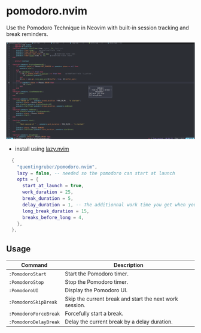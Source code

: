 # pomodoro.nvim

Use the Pomodoro Technique in Neovim with built-in session tracking and break reminders.

![Preview](./preview.png)

- install using [lazy.nvim](https://github.com/folke/lazy.nvim)

```lua
  {
    "quentingruber/pomodoro.nvim",
    lazy = false, -- needed so the pomodoro can start at launch
    opts = {
      start_at_launch = true,
      work_duration = 25,
      break_duration = 5,
      delay_duration = 1, -- The additionnal work time you get when you delay a break
      long_break_duration = 15,
      breaks_before_long = 4,
    },
  },

```

## Usage

| Command               | Description                                             |
| --------------------- | ------------------------------------------------------- |
| `:PomodoroStart`      | Start the Pomodoro timer.                               |
| `:PomodoroStop`       | Stop the Pomodoro timer.                                |
| `:PomodoroUI`         | Display the Pomodoro UI.                                |
| `:PomodoroSkipBreak`  | Skip the current break and start the next work session. |
| `:PomodoroForceBreak` | Forcefully start a break.                               |
| `:PomodoroDelayBreak` | Delay the current break by a delay duration.            |
